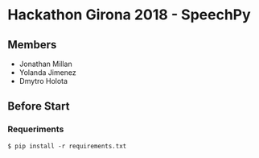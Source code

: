 Hackathon Girona 2018 - SpeechPy
==============

Members
------------------------
* Jonathan Millan
* Yolanda Jimenez
* Dmytro Holota

Before Start
------------------------

### Requeriments

    $ pip install -r requirements.txt
